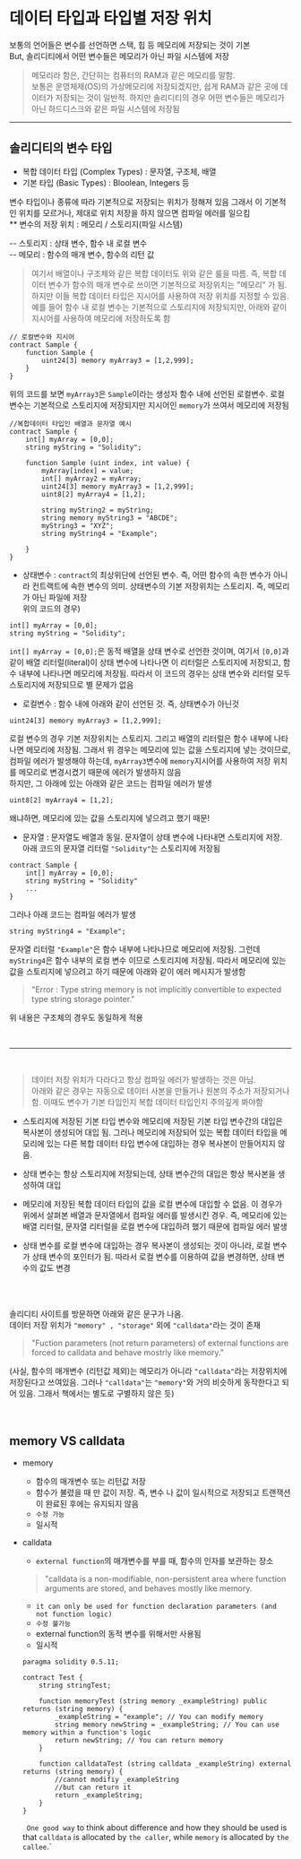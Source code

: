 # 데이터 타입과 타입별 저장 위치   

 보통의 언어들은 변수를 선언하면 스택, 힙 등 메모리에 저장되는 것이 기본   
But, 솔리디티에서 어떤 변수들은 메모리가 아닌 파일 시스템에 저장   

> 메모리라 함은, 간단히는 컴퓨터의  RAM과 같은 메모리를 말함.   
보통은 운영체제(OS)의 가상메모리에 저장되겠지만, 쉽게 RAM과 같은 곳에 데이터가 저장되는 것이 일반적. 하지만 솔리디티의 경우 어떤 변수들은 메모리가 아닌 하드디스크와 같은 파일 시스템에 저장됨   

<hr>

## 솔리디티의 변수 타입
- 복합 데이터 타입 (Complex Types) : 문자열, 구조체, 배열
- 기본 타입 (Basic Types) : Bloolean, Integers 등   

변수 타입이나 종류에 따라 기본적으로 저장되는 위치가 정해져 있음
그래서 이 기본적인 위치를 모르거나, 제대로 위치 저장을 하지 않으면 컴파일 에러를 일으킴   
** 변수의 저장 위치 : 메모리 / 스토리지(파일 시스템)

-- 스토리지 : 상태 변수, 함수 내 로컬 변수   
-- 메모리 : 함수의 매개 변수, 함수의 리턴 값   

> 여기서 배열이나 구조체와 같은 복합 데이터도 위와 같은 룰을 따름.
즉, 복합 데이터 변수가 함수의 매개 변수로 쓰이면 기본적으로 저장위치는 "메모리" 가 됨. 하지만 이들 복합 데이터 타입은 지시어를 사용하여 저장 위치를 지정할 수 있음.   
예를 들어 함수 내 로컬 변수는 기본적으로 스토리지에 저장되지만, 아래와 같이 지시어를 사용하여 메모리에 저장하도록 함    

```solidity
// 로컬변수와 지시어
contract Sample { 
    function Sample {
        uint24[3] memory myArray3 = [1,2,999];
    }
}
```

위의 코드를 보면 `myArray3`은 `Sample`이라는 생성자 함수 내에 선언된 로컬변수. 로컬 변수는 기본적으로 스토리지에 저장되지만 지시어인 `memory`가 쓰여서 메모리에 저장됨

```solidity
//복합데이터 타입인 배열과 문자열 예시
contract Sample {
    int[] myArray = [0,0];
    string myString = "Solidity";

    function Sample (uint index, int value) {
        myArray[index] = value;
        int[] myArray2 = myArray;
        uint24[3] memory myArray3 = [1,2,999];
        uint8[2] myArray4 = [1,2];

        string myString2 = myString;
        string memory myString3 = "ABCDE";
        myString3 = "XYZ";
        string myString4 = "Example";

    }
}
```
-  상태변수 : `contract`의 최상위단에 선언된 변수. 즉, 어떤 함수의 속한 변수가 아니라 컨트랙트에 속한 변수의 의미. 상태변수의 기본 저장위치는 스토리지.
즉, 메모리가 아닌 파일에 저장   
위의 코드의 경우)
```solidity
int[] myArray = [0,0];
string myString = "Solidity";
```
`int[] myArray = [0,0];`은 동적 배열을 상태 변수로 선언한 것이며, 여기서 `[0,0]`과 같이 배열 리터럴(literal)이 상태 변수에 나타나면 이 리터럴은 스토리지에 저장되고, 함수 내부에 나타나면 메모리에 저장됨. 따라서 이 코드의 경우는 상태 변수와 리터럴 모두 스토리지에 저장되므로 별 문제가 없음

- 로컬변수 : 함수 내에 아래와 같이 선언된 것. 즉, 상태변수가 아닌것
```solidity
uint24[3] memory myArray3 = [1,2,999];
```
로컬 변수의 경우 기본 저장위치는 스토리지. 그리고 배열의 리터럴은 함수 내부에 나타나면 메모리에 저장됨. 그래서 위 경우는 메모리에 있는 값을 스토리지에 넣는 것이므로, 컴파일 에러가 발생해야 하는데, `myArray3`변수에 `memory`지시어를 사용하여 저장 위치를 메모리로 변경시켰기 때문에 에러가 발생하지 않음   
하지만, 그 아래에 있는 아래와 같은 코드는 컴파일 에러가 발생
```solidity
uint8[2] myArray4 = [1,2];
```
왜냐하면, 메모리에 있는 값을 스토리지에 넣으려고 했기 때문!

- 문자열 : 문자열도 배열과 동일. 문자열이 상태 변수에 나타내면 스토리지에 저장. 아래 코드의 문자열 리터럴 `"Solidity"`는 스토리지에 저장됨
```solidity
contract Sample {
    int[] myArray = [0,0];
    string myString = "Solidity"
    ...
}
```
그러나 아래 코드는 컴파일 에러가 발생
```
string myString4 = "Example";
```
문자열 리터럴 `"Example"`은 함수 내부에 나타나므로 메모리에 저장됨. 그런데 `myString4`은 함수 내부의 로컬 변수 이므로 스토리지에 저장됨. 따라서 메모리에 있는 값을 스토리지에 넣으려고 하기 때문에 아래와 같이 에러 메시지가 발생함
> "Error : Type string memory is not implicitly convertible to expected type string storage pointer."   

위 내용은 구조체의 경우도 동일하게 적용   

<br>


<hr>
<br>

>데이터 저장 위치가 다라다고 항상 컴파일 에러가 발생하는 것은 아님.   
아래와 같은 경우는 자동으로 데이터 사본을 만들거나 원본의 주소가 저장되거나 함. 이때도 변수가 기본 타입인지 복합 데이터 타입인지 주의깊게 봐야함

-  스토리지에 저장된 기본 타입 변수와 메모리에 저장된 기본 타입 변수간의 대입은 복사본이 생성되어 대입 됨. 그러나 메모리에 저장되어 있는 복합 데이터 타입을 메모리에 있는 다른 복합 데이터 타입 변수에 대입하는 경우 복사본이 만들어지지 않음.

- 상태 변수는 항상 스토리지에 저장되는데, 상태 변수간의 대입은 항상 복사본을 생성하여 대입

- 메모리에 저장된 복합 데이터 타입의 값을 로컬 변수에 대입할 수 없음. 이 경우가 위에서 살펴본 배열과 문자열에서 컴파일 에러를 발생시킨 경우. 즉, 메모리에 있는 배열 리터럴, 문자열 리터럴을 로컬 변수에 대입하려 했기 때문에 컴파일 에러 발생

- 상태 변수를 로컬 변수에 대입하는 경우 복사본이 생성되는 것이 아니라, 로컬 변수가 상태 변수의 포인터가 됨. 따라서 로컬 변수를 이용하여 값을 변경하면, 상태 변수의 값도 변경
<br>
<br>

솔리디티 사이트를 방문하면 아래와 같은 문구가 나옴.   
데이터 저장 위치가 `"memory" , "storage"` 외에 `"calldata"`라는 것이 존재

> "Fuction parameters (not return parameters) of external functions are forced to calldata and behave mostrly like memory."

(사실, 함수의 매개변수 (리턴값 제외)는 메모리가 아니라 `"calldata"`라는 저장위치에 저장된다고 쓰여있음. 그러나 `"calldata"`는 `"memory"`와 거의 비슷하게 동작한다고 되어 있음. 그래서 책에서는 별도로 구별하지 않은 듯)
<br>
<br>
<br>

## memory VS calldata


- memory
    - 함수의 매개변수 또는 리턴값 저장
    - 함수가 불렸을 때 만 값이 저장. 즉, 변수 나 값이 일시적으로 저장되고 트랜잭션이 완료된 후에는 유지되지 않음
    - `수정 가능`
    - 일시적

- calldata
    - `external function`의 매개변수를 부를 때, 함수의 인자를 보관하는 장소
    > "calldata is a non-modifiable, non-persistent area where function arguments are stored, and behaves mostly like memory.
    - `it can only be used for function declaration parameters (and not function logic)`
    - `수정 불가능`
    - external function의 동적 변수를 위해서만 사용됨
    - 일시적

    ```solidity
    paragma solidity 0.5.11;

    contract Test {
        string stringTest;

        function memoryTest (string memory _exampleString) public returns (string memory) {
            _exampleString = "example"; // You can modify memory
            string memory newString = _exampleString; // You can use memory within a function's logic
            return newString; // You can return memory
        }

        function calldataTest (string calldata _exampleString) external returns (string memory) {
            //cannot modifiy _exampleString
            //but can return it
            return _exampleString;
        }
    }
    ```

    ` One good way` to think about difference and how they should be used is that `calldata` is allocated by `the caller`, while `memory` is allocated by `the callee`.`
